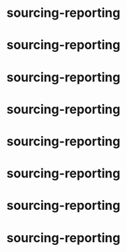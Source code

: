 # sourcing-reporting
# sourcing-reporting
# sourcing-reporting
# sourcing-reporting
# sourcing-reporting
# sourcing-reporting
# sourcing-reporting
# sourcing-reporting
